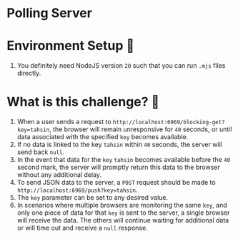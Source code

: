 # Polling Server

# Environment Setup 🍃

1. You definitely need NodeJS version `20` such that you can run `.mjs` files directly.

# What is this challenge? 🎯

1. When a user sends a request to `http://localhost:6969/blocking-get?key=tahsin`, the browser will remain unresponsive for `40` seconds, or until data associated with the specified `key` becomes available.
2. If no data is linked to the key `tahsin` within `40` seconds, the server will send back `null`.
3. In the event that data for the `key` `tahsin` becomes available before the `40` second mark, the server will promptly return this data to the browser without any additional delay.
4. To send JSON data to the server, a `POST` request should be made to `http://localhost:6969/push?key=tahsin`.
5. The `key` parameter can be set to any desired value.
6. In scenarios where multiple browsers are monitoring the same `key`, and only one piece of data for that `key` is sent to the server, a single browser will receive the data. The others will continue waiting for additional data or will time out and receive a `null` response.
